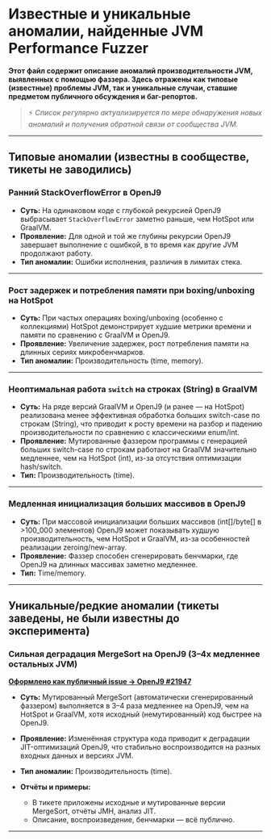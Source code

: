 
# Известные и уникальные аномалии, найденные JVM Performance Fuzzer

**Этот файл содержит описание аномалий производительности JVM, выявленных с помощью фаззера.
Здесь отражены как типовые (известные) проблемы JVM, так и уникальные случаи, ставшие предметом публичного обсуждения и баг-репортов.**

> ⚡️ *Список регулярно актуализируется по мере обнаружения новых аномалий и получения обратной связи от сообщества JVM.*

---

## Типовые аномалии (известны в сообществе, **тикеты не заводились**)

### Ранний StackOverflowError в OpenJ9

* **Суть:**
  На одинаковом коде с глубокой рекурсией OpenJ9 выбрасывает `StackOverflowError` заметно раньше, чем HotSpot или GraalVM.
* **Проявление:**
  Для одной и той же глубины рекурсии OpenJ9 завершает выполнение с ошибкой, в то время как другие JVM продолжают работу.
* **Тип аномалии:**
  Ошибки исполнения, различия в лимитах стека.

---

### Рост задержек и потребления памяти при boxing/unboxing на HotSpot

* **Суть:**
  При частых операциях boxing/unboxing (особенно с коллекциями) HotSpot демонстрирует худшие метрики времени и памяти по сравнению с GraalVM и OpenJ9.
* **Проявление:**
  Увеличение задержек, рост потребления памяти на длинных сериях микробенчмарков.
* **Тип аномалии:**
  Производительность (time, memory).

---

### Неоптимальная работа `switch` на строках (String) в GraalVM

* **Суть:**
  На ряде версий GraalVM и OpenJ9 (и ранее — на HotSpot) реализована менее эффективная обработка больших switch-case по строкам (String), что приводит к росту времени на разбор и падению производительности по сравнению с классическими enum/int.
* **Проявление:**
  Мутированные фаззером программы с генерацией больших switch-case по строкам работают на GraalVM значительно медленнее, чем на HotSpot (int), из-за отсутствия оптимизации hash/switch.
* **Тип:**
  Производительность (time).

---

### Медленная инициализация больших массивов в OpenJ9

* **Суть:**
  При массовой инициализации больших массивов (int\[]/byte\[] в >100\_000 элементов) OpenJ9 может показывать худшую производительность, чем HotSpot и GraalVM, из-за особенностей реализации zeroing/new-array.
* **Проявление:**
  Фаззер способен сгенерировать бенчмарки, где OpenJ9 на длинных массивах заметно медленнее.
* **Тип:**
  Time/memory.

---

## Уникальные/редкие аномалии (**тикеты заведены, не были известны до эксперимента**)

### Сильная деградация MergeSort на OpenJ9 (3–4x медленнее остальных JVM)

**[Оформлено как публичный issue → OpenJ9 #21947](https://github.com/eclipse-openj9/openj9/issues/21947)**

* **Суть:**
  Мутированный MergeSort (автоматически сгенерированный фаззером) выполняется в 3–4 раза медленнее на OpenJ9, чем на HotSpot и GraalVM, хотя исходный (немутированный) код быстрее на OpenJ9.
* **Проявление:**
  Изменённая структура кода приводит к деградации JIT-оптимизаций OpenJ9, что стабильно воспроизводится на разных входных данных и версиях JVM.
* **Тип аномалии:**
  Производительность (time).
* **Отчёты и примеры:**

    * В тикете приложены исходные и мутированные версии MergeSort, отчёты JMH, анализ JIT.
    * Описание, воспроизведение, бенчмарки — всё публично.

---


